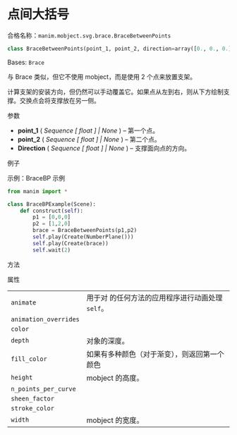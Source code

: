 # 点间大括号

合格名称：`manim.mobject.svg.brace.BraceBetweenPoints`


```py
class BraceBetweenPoints(point_1, point_2, direction=array([0., 0., 0.]), **kwargs)
```

Bases: `Brace`

与 Brace 类似，但它不使用 mobject，而是使用 2 个点来放置支架。

计算支架的安装方向，但仍然可以手动覆盖它。如果点从左到右，则从下方绘制支撑。交换点会将支撑放在另一侧。

参数

- **point_1** ( _Sequence_ _\[_ _float_ _\]_ _|_ _None_ ) – 第一个点。
- **point_2** ( _Sequence_ _\[_ _float_ _\]_ _|_ _None_ ) – 第二个点。
- **Direction** ( _Sequence_ _\[_ _float_ _\]_ _|_ _None_ ) – 支撑面向点的方向。

例子

示例：BraceBP 示例

```py
from manim import *

class BraceBPExample(Scene):
    def construct(self):
        p1 = [0,0,0]
        p2 = [1,2,0]
        brace = BraceBetweenPoints(p1,p2)
        self.play(Create(NumberPlane()))
        self.play(Create(brace))
        self.wait(2)
```


方法



属性

|||
|-|-|
`animate`|用于对 的任何方法的应用程序进行动画处理`self`。
`animation_overrides`|
`color`|
`depth`|对象的深度。
`fill_color`|如果有多种颜色（对于渐变），则返回第一个颜色
`height`|mobject 的高度。
`n_points_per_curve`|
`sheen_factor`|
`stroke_color`|
`width`|mobject 的宽度。

